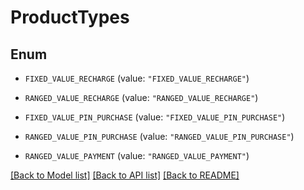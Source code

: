 # ProductTypes

## Enum


* `FIXED_VALUE_RECHARGE` (value: `"FIXED_VALUE_RECHARGE"`)

* `RANGED_VALUE_RECHARGE` (value: `"RANGED_VALUE_RECHARGE"`)

* `FIXED_VALUE_PIN_PURCHASE` (value: `"FIXED_VALUE_PIN_PURCHASE"`)

* `RANGED_VALUE_PIN_PURCHASE` (value: `"RANGED_VALUE_PIN_PURCHASE"`)

* `RANGED_VALUE_PAYMENT` (value: `"RANGED_VALUE_PAYMENT"`)


[[Back to Model list]](../README.md#documentation-for-models) [[Back to API list]](../README.md#documentation-for-api-endpoints) [[Back to README]](../README.md)


